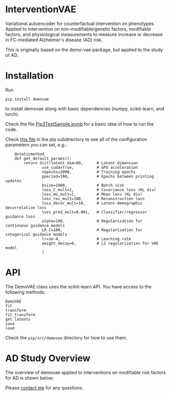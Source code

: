 # InterventionVAE
Variational autoencoder for counterfactual intervention on phenotypes. Applied to intervention on non-modifiable/genetic factors, modifiable factors, and physiological measurements to measure increase or decrease in FC-mediated Alzheimer's disease (AD) risk.

This is originally based on the demo-vae package, but applied to the study of AD.

# Installation

Run 

```
pip install demovae
```

to install demovae along with basic dependencies (numpy, scikit-learn, and torch).

Check the file <a href='https://github.com/aorliche/InterventionVAE/blob/main/test/Pip3TestSample.ipynb'>Pip3TestSample.ipynb</a> for a basic idea of how to run the code.

Check <a href='https://github.com/aorliche/demo-vae/blob/main/pip/src/demovae/sklearn.py'>this file</a> in the pip subdirectory to see all of the configuration parameters you can set, e.g.:

```
    @staticmethod
    def get_default_params():
        return dict(latent_dim=60,      # Latent dimension
                use_cuda=True,          # GPU acceleration
                nepochs=3000,           # Training epochs
                pperiod=100,            # Epochs between printing updates 
                bsize=1000,             # Batch size
                loss_C_mult=1,          # Covariance loss (KL div)
                loss_mu_mult=1,         # Mean loss (KL div)
                loss_rec_mult=100,      # Reconstruction loss
                loss_decor_mult=10,     # Latent-demographic decorrelation loss
                loss_pred_mult=0.001,   # Classifier/regressor guidance loss
                alpha=100,              # Regularization for continuous guidance models
                LR_C=100,               # Regularization for categorical guidance models
                lr=1e-4,                # Learning rate
                weight_decay=0,         # L2 regularization for VAE model
                )
```

# API

The DemoVAE class uses the scikit-learn API. You have access to the following methods:

```
DemoVAE
fit
transform
fit_transform
get_latents
save
load
```

Check the `pip/src/demovae` directory for how to use them.

# AD Study Overview

The overview of demovae applied to interventions on modifiable risk factors for AD is shown below:

Please <a href='mailto:anton.orlichenko@yale.edu'>contact me</a> for any questions.

